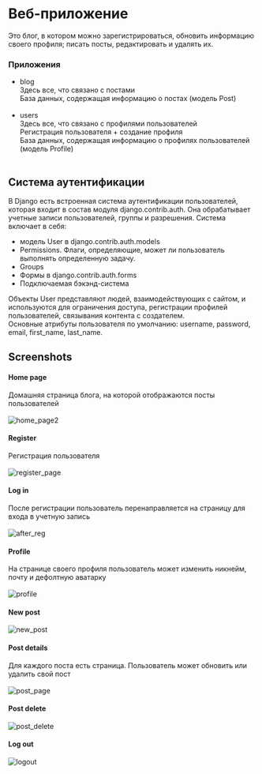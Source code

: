 # Веб-приложение 
Это блог, в котором можно зарегистрироваться, обновить информацию своего профиля; писать посты, редактировать и удалять их.

### Приложения
- blog<br>
Здесь все, что связано с постами<br>
База данных, содержащая информацию о постах (модель Post)<br><br>
- users<br> 
Здесь все, что связано с профилями пользователей<br>
Регистрация пользователя + создание профиля<br>
База данных, содержащая информацию о профилях пользователей (модель Profile)
<br><br>

## Система аутентификации
В Django есть встроенная система аутентификации пользователей, которая входит в состав модуля django.contrib.auth.
Она обрабатывает учетные записи пользователей, группы и разрешения.
Система включает в себя:
- модель User в django.contrib.auth.models
- Permissions. Флаги, определяющие, может ли пользователь выполнять определенную задачу.
- Groups
- Формы в django.contrib.auth.forms
- Подключаемая бэкэнд-система

Объекты User представляют людей, взаимодействующих с сайтом, и используются для ограничения доступа, регистрации профилей пользователей, 
связывания контента с создателем.<br>
Основные атрибуты пользователя по умолчанию: username, password, email, first_name, last_name.


## Screenshots
#### Home page
Домашняя страница блога, на которой отображаются посты пользователей<br><br>
![home_page2](https://user-images.githubusercontent.com/55577096/183099269-ff3808eb-63a1-435d-97e9-b9d041e1367f.png)
#### Register
Регистрация пользователя<br><br>
![register_page](https://user-images.githubusercontent.com/55577096/182869620-1efd0082-6c78-47b2-b546-1e05004d1ef6.png)
#### Log in
После регистрации пользователь перенаправляется на страницу для входа в учетную запись<br><br>
![after_reg](https://user-images.githubusercontent.com/55577096/182869640-448f0320-53f8-4371-9ddc-298687740587.png)
#### Profile
На странице своего профиля пользователь может изменить никнейм, почту и дефолтную аватарку<br><br>
![profile](https://user-images.githubusercontent.com/55577096/183101761-dd863dab-5605-467c-986d-ff5d20ffb76a.png)
#### New post
![new_post](https://user-images.githubusercontent.com/55577096/183102808-14731eda-d314-432a-9555-54ef945dd5aa.png)
#### Post details
Для каждого поста есть страница. Пользователь может обновить или удалить свой пост<br><br>
![post_page](https://user-images.githubusercontent.com/55577096/183103543-132ec27e-2b84-45da-85a4-9ed3a51b2fc5.png)
#### Post delete
![post_delete](https://user-images.githubusercontent.com/55577096/183103918-74c6451c-3f09-496e-987f-40a7ec7b178d.png)
#### Log out
![logout](https://user-images.githubusercontent.com/55577096/183104337-dd7a8cc4-b8ef-453b-9f57-2167a152a83a.png)
